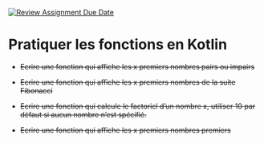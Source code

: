 [![Review Assignment Due Date](https://classroom.github.com/assets/deadline-readme-button-22041afd0340ce965d47ae6ef1cefeee28c7c493a6346c4f15d667ab976d596c.svg)](https://classroom.github.com/a/F0w90e0d)
# Pratiquer les fonctions en Kotlin

- ~~Ecrire une fonction qui affiche les x premiers nombres pairs ou impairs~~

- ~~Ecrire une fonction qui affiche les x premiers nombres de la suite Fibonacci~~

- ~~Ecrire une fonction qui calcule le factoriel d’un nombre x, utiliser 10 par défaut si aucun nombre n’est spécifié.~~ 

- ~~Ecrire une fonction qui affiche les x premiers nombres premiers~~
